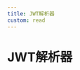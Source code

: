 ```yaml
---
title: JWT解析器
custom: read
---
```


# JWT解析器

<script setup>
import TokenParser from './components/TokenParser.vue'
</script>

<TokenParser/>




